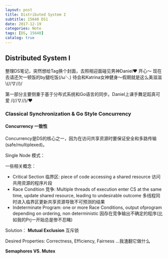 ```yaml
---
layout: post
title: Distributed System I
subtitle: 15640 DS1
date: 2017-12-19
categories: Note
tags: [DS, 15640]
catalog: true
---
```


## Distributed System I

整理DS笔记，突然想给Tag换个封面，去照相迎面碰见男神Daniel❤️ 开心～ 现在去请还欠一顿饭的by腿吃饭(/ω＼) 待会和Katrina女神健身～假期就是这么美滋滋\\\(//∇//)/

第一部分主要侧重于基于分布式系统和Go语言的同步。Daniel上课手舞足蹈真可爱 /(//∇//)/❤

### Classical Synchronization & Go Style Concurrency

#### Concurrency 一致性

Concurrency是DS的核心之一，因为在访问共享资源时要保证安全和多路传输(safe/multiplexed)。

Single Node 模式：

一些相关概念：

* Critical Section 临界区: piece of code accessing a shared resource 访问共用资源的程序片段
* Race Condition 竞争: Multiple threads of execution enter CS at the same time, update shared resource, leading to undesirable outcome 多线程同时进入临界区更新共享资源导致不可预测的结果
* Indeterminate Program: one or more Race Conditions, output ofprogram depending on ordering, non deterministic 因存在竞争输出不确定的程序(比如我的Prj一开始总是惨不忍睹)

Solution： **Mutual Exclusion** 互斥锁

Desired Properties: Correctness, Efficiency, Fairness …我渣翻它做什么

**Semaphores VS. Mutex**












